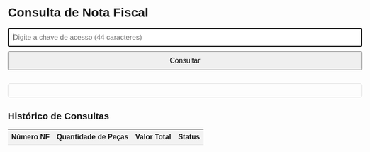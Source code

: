 <!DOCTYPE html>
<html>
<head>
  <base target="_top">
  <style>
    body { font-family: Arial, sans-serif; max-width: 800px; margin: 0 auto; padding: 20px; }
    input, button { padding: 10px; font-size: 16px; width: 100%; box-sizing: border-box; margin-bottom: 10px; }
    #resultado { margin-top: 20px; padding: 15px; border: 1px solid #ddd; border-radius: 5px; }
    .sucesso { background-color: #dff0d8; border-color: #d6e9c6; }
    .erro { background-color: #f2dede; border-color: #ebccd1; }
    #historico { margin-top: 30px; }
    table { width: 100%; border-collapse: collapse; margin-top: 10px; }
    th, td { padding: 8px; text-align: left; border-bottom: 1px solid #ddd; }
    th { background-color: #f2f2f2; }
    .destaque { font-weight: bold; }
  </style>
</head>
<body>
  <h1>Consulta de Nota Fiscal</h1>
  <input type="text" id="chaveAcesso" placeholder="Digite a chave de acesso (44 caracteres)" autofocus>
  <button onclick="consultarNota()">Consultar</button>
  
  <div id="resultado"></div>
  
  <div id="historico">
    <h2>Histórico de Consultas</h2>
    <table id="tabelaHistorico">
      <thead>
        <tr>
          <th>Número NF</th>
          <th>Quantidade de Peças</th>
          <th>Valor Total</th>
          <th>Status</th>
        </tr>
      </thead>
      <tbody id="corpoHistorico">
        <!-- Histórico será preenchido aqui -->
      </tbody>
    </table>
  </div>
  
  <script>
    const historico = []; // Armazena o histórico localmente
    
    function consultarNota() {
      const chaveAcesso = document.getElementById('chaveAcesso').value.trim();
      
      if (!chaveAcesso) {
        exibirMensagem('Digite uma chave de acesso válida', 'erro');
        return;
      }
      
      if (chaveAcesso.length !== 44) {
        exibirMensagem('A chave de acesso deve ter 44 caracteres', 'erro');
        return;
      }
      
      google.script.run
        .withSuccessHandler(processarResposta)
        .withFailureHandler(exibirErro)
        .consultarNotaPorChave(chaveAcesso);
    }
    
    function processarResposta(dados) {
      if (dados && dados.valido) {
        // Adiciona ao histórico
        adicionarAoHistorico({
          numeroNF: dados.numeroNF,
          totalItens: dados.totalItens,
          valorTotal: dados.valorTotal,
          status: 'VÁLIDA'
        });
        
        exibirMensagem(`NOTA FISCAL VÁLIDA E LANÇADA - ${dados.numeroNF}`, 'sucesso');
      } else {
        // Adiciona ao histórico como inválida
        adicionarAoHistorico({
          numeroNF: 'N/A',
          totalItens: '0',
          valorTotal: '0,00',
          status: 'INVÁLIDA'
        });
        
        exibirMensagem('NOTA FISCAL INVÁLIDA', 'erro');
      }
      
      // Limpa o campo de entrada
      document.getElementById('chaveAcesso').value = '';
      document.getElementById('chaveAcesso').focus();
    }
    
    function exibirMensagem(mensagem, tipo) {
      const div = document.getElementById('resultado');
      div.innerHTML = `<p class="destaque">${mensagem}</p>`;
      div.className = tipo;
    }
    
    function exibirErro(error) {
      exibirMensagem('Erro: ' + error.message, 'erro');
    }
    
    function adicionarAoHistorico(item) {
      // Adiciona no início do array
      historico.unshift(item);
      
      // Atualiza a tabela de histórico
      atualizarHistorico();
    }
    
    function atualizarHistorico() {
      const corpo = document.getElementById('corpoHistorico');
      corpo.innerHTML = '';
      
      // Limita a 10 itens no histórico
      const historicoExibir = historico.slice(0, 10);
      
      historicoExibir.forEach(item => {
        const linha = document.createElement('tr');
        
        linha.innerHTML = `
          <td>${item.numeroNF}</td>
          <td>${item.totalItens}</td>
          <td>R$ ${item.valorTotal}</td>
          <td class="${item.status === 'VÁLIDA' ? 'sucesso' : 'erro'}">${item.status}</td>
        `;
        
        corpo.appendChild(linha);
      });
    }
    
    // Permite pressionar Enter para consultar
    document.getElementById('chaveAcesso').addEventListener('keypress', function(e) {
      if (e.key === 'Enter') consultarNota();
    });
  </script>
</body>
</html>
